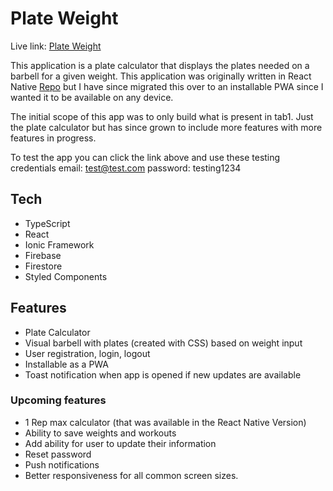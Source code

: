 # Plate Weight

Live link: [Plate Weight](https://plate-weight-8d3ba.web.app/)

This application is a plate calculator that displays the plates needed on a barbell for a given weight. This application was originally written in React Native [Repo](https://github.com/AlexMNet/plateCalculator-React_Native) but I have since migrated this over to an installable PWA since I wanted it to be available on any device.

The initial scope of this app was to only build what is present in tab1. Just the plate calculator but has since grown to include more features with more features in progress.

To test the app you can click the link above and use these testing credentials
email: test@test.com
password: testing1234

## Tech

- TypeScript
- React
- Ionic Framework
- Firebase
- Firestore
- Styled Components

## Features

- Plate Calculator
- Visual barbell with plates (created with CSS) based on weight input
- User registration, login, logout
- Installable as a PWA
- Toast notification when app is opened if new updates are available

### Upcoming features

- 1 Rep max calculator (that was available in the React Native Version)
- Ability to save weights and workouts
- Add ability for user to update their information
- Reset password
- Push notifications
- Better responsiveness for all common screen sizes.
